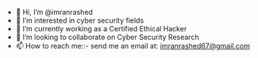 - 👋 Hi, I’m @imranrashed
- 👀 I’m interested in cyber security fields
- 🌱 I’m currently working as a Certified Ethical Hacker
- 💞️ I’m looking to collaborate on Cyber Security Research
- 📫 How to reach me::- send me an email at: imranrashed67@gmail.com

<!---
imranrashed/imranrashed is a ✨ special ✨ repository because its `README.md` (this file) appears on your GitHub profile.
You can click the Preview link to take a look at your changes.
--->
